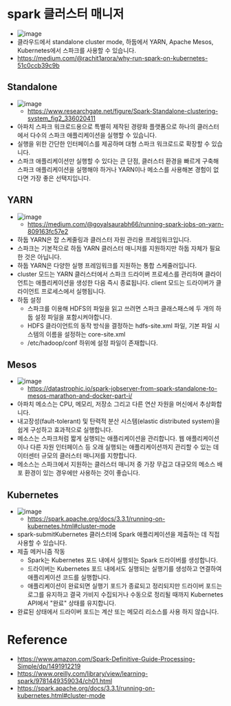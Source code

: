# spark 클러스터 매니저 
- ![image](https://user-images.githubusercontent.com/47103479/214573774-8e1c36bf-af5e-4118-a1b7-d26808c7cd9e.png)
-  클라우드에서 standalone cluster mode, 하둡에서 YARN, Apache Mesos, Kubernetes에서 스파크를 사용할 수 있습니다.
  - https://medium.com/@rachit1arora/why-run-spark-on-kubernetes-51c0ccb39c9b
## Standalone 
- ![image](https://user-images.githubusercontent.com/47103479/214574048-6c3d0257-76cc-4a2f-aefd-f46cc5cf684d.png)
  - https://www.researchgate.net/figure/Spark-Standalone-clustering-system_fig2_336020411
- 아파치 스파크 워크로드용으로 특별히 제작된 경량화 플랫폼으로 하나의 클러스터에서 다수의 스파크 애플리케이션을 실행할 수 있습니다.
- 실행을 위한 간단한 인터페이스를 제공하며 대형 스파크 워크로드로 확장할 수 있습니다.
- 스파크 애플리케이션만 실행할 수 있다는 큰 단점, 클러스터 환경을 빠르게 구축해 스파크 애플리케이션을 실행해야 하거나 YARN이나 메소스를 사용해본 경험이 없다면 가장 좋은 선택지입니다.
## YARN
- ![image](https://user-images.githubusercontent.com/47103479/214574233-bb141c8c-2fde-4bda-93a1-c115dd81c0ac.png)
  - https://medium.com/@goyalsaurabh66/running-spark-jobs-on-yarn-809163fc57e2
- 하둡 YARN은 잡 스케줄링과 클러스터 자원 관리용 프레임워크입니다.
- 스파크는 기본적으로 하둡 YARN 클러스터 매니저를 지원하지만 하둡 자체가 필요한 것은 아닙니다.
- 하둡 YARN은 다양한 실행 프레임워크를 지원하는 통합 스케줄러입니다.
- cluster 모드는 YARN 클러스터에서 스파크 드라이버 프로세스를 관리하며 클라이언트는 애플리케이션을 생성한 다음 즉시 종료됩니다. client 모드는 드라이버가 클라이언트 프로세스에서 실행됩니다.
- 하둡 설정
  - 스파크를 이용해 HDFS의 파일을 읽고 쓰려면 스파크 클래스패스에 두 개의 하둡 설정 파일을 포함시켜야합니다.
  - HDFS 클라이언트의 동작 방식을 결정하는 hdfs-site.xml 파일, 기본 파일 시스템의 이름을 설정하는 core-site.xml
  - /etc/hadoop/conf 하위에 설정 파일이 존재합니다.
## Mesos
- ![image](https://user-images.githubusercontent.com/47103479/214574374-9263db0a-c4e2-4fca-a4d7-733b834c44c9.png)
  - https://datastrophic.io/spark-jobserver-from-spark-standalone-to-mesos-marathon-and-docker-part-i/
- 아파치 메소스는 CPU, 메모리, 저장소 그리고 다른 연산 자원을 머신에서 추상화합니다.
- 내고장성(fault-tolerant) 및 탄력적 분산 시스템(elastic distributed system)을 쉽게 구성하고 효과적으로 실행합니다.
- 메소스는 스파크처럼 짧게 실행되는 애플리케이션을 관리합니다. 웹 애플리케이션이나 다른 자원 인터페이스 등 오래 실행되는 애플리케이션까지 관리할 수 있는 데이터센터 규모의 클러스터 매니저를 지향합니다.
- 메소스는 스파크에서 지원하는 클러스터 매니저 중 가장 무겁고 대규모의 메소스 배포 환경이 있는 경우에만 사용하는 것이 좋습니다.
## Kubernetes
- ![image](https://user-images.githubusercontent.com/47103479/214574523-fff5ab1e-2aef-4a65-b2a8-6acb3d7604eb.png)
  - https://spark.apache.org/docs/3.3.1/running-on-kubernetes.html#cluster-mode
- spark-submitKubernetes 클러스터에 Spark 애플리케이션을 제출하는 데 직접 사용할 수 있습니다. 
- 제출 메커니즘 작동 
  - Spark는 Kubernetes 포드 내에서 실행되는 Spark 드라이버를 생성합니다.
  - 드라이버는 Kubernetes 포드 내에서도 실행되는 실행기를 생성하고 연결하여 애플리케이션 코드를 실행합니다.
  - 애플리케이션이 완료되면 실행기 포드가 종료되고 정리되지만 드라이버 포드는 로그를 유지하고 결국 가비지 수집되거나 수동으로 정리될 때까지 Kubernetes API에서 "완료" 상태를 유지합니다.
- 완료된 상태에서 드라이버 포드는 계산 또는 메모리 리소스를 사용 하지 않습니다.

# Reference
- https://www.amazon.com/Spark-Definitive-Guide-Processing-Simple/dp/1491912219 
- https://www.oreilly.com/library/view/learning-spark/9781449359034/ch01.html
- https://spark.apache.org/docs/3.3.1/running-on-kubernetes.html#cluster-mode
